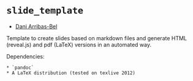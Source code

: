 # `slide_template`

* [Dani Arribas-Bel](http://darribas.org)

Template to create slides based on markdown files and generate HTML
(reveal.js) and pdf (LaTeX) versions in an automated way.

Dependencies:

    * `pandoc`
    * A LaTeX distribution (tested on texlive 2012)

